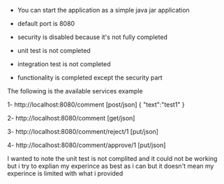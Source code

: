 
- You can start the application as a simple java jar application

- default port is 8080

- security is disabled because it's not fully completed

- unit test is not completed

- integration test is not completed

- functionality is completed except the security part

The following is the available services example

1- http://localhost:8080/comment [post/json]
{
"text":"test1"
}

2- http://localhost:8080/comment [get/json]

3- http://localhost:8080/comment/reject/1 [put/json]

4- http://localhost:8080/comment/approve/1 [put/json]


I wanted to note the unit test is not complited and it could not be working but i try
to explian my experince as best as i can but it doesn't mean my experince is limited
with what i provided
